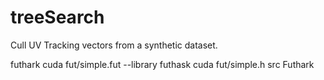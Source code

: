 # treeSearch
Cull UV Tracking vectors from a synthetic dataset.


futhark cuda fut/simple.fut --library
futhask cuda fut/simple.h src Futhark
